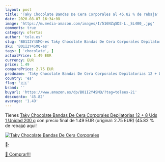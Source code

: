 ```yaml
---
layout: post
title: 'Taky Chocolate Bandas De Cera Corporales al 45.82 % de rebaja'
date: 2020-08-07 16:34:08
image: 'https://m.media-amazon.com/images/I/516NZqSD2-L._SL400_.jpg'
comments: true
category: ofertas
author: 'tole.es'
slug: 'B01I2Y4SMQ-es Taky Chocolate Bandas De Cera Corporales Depilatorias 12 +...'
sku: 'B01I2Y4SMQ-es'
tags: [ 'chocolate', ]
actualPrice: 1.49 EUR
currency: EUR
price: 1.49
comparePrice: 2.75 EUR
prodname: 'Taky Chocolate Bandas De Cera Corporales Depilatorias 12 + 8 Uds 1 Unidad 200 g'
country: 'es'
flag: '🇪🇸'
brand: ''
buyurl: 'https://www.amazon.es/dp/B01I2Y4SMQ/?tag=tolees-21'
descuento: '45.82'
average: '1.49'
---
```


Tienes [Taky Chocolate Bandas De Cera Corporales Depilatorias 12 + 8 Uds 1 Unidad 200 g](https://www.amazon.es/dp/B01I2Y4SMQ/?tag=tolees-21) con precio final de  1.49 EUR (original: 2.75 EUR) (45.82 %  de rebaja) aqui!

[![Taky Chocolate Bandas De Cera Corporales](https://m.media-amazon.com/images/I/516NZqSD2-L._SL400_.jpg)](https://www.amazon.es/dp/B01I2Y4SMQ/?tag=tolees-21)

🔎:


[🛒 Comprar!!!](https://www.amazon.es/dp/B01I2Y4SMQ/?tag=tolees-21)

